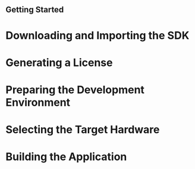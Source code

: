 ## Getting Started

# Downloading and Importing the SDK

# Generating a License

# Preparing the Development Environment

# Selecting the Target Hardware

# Building the Application
